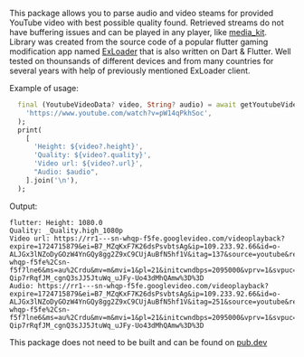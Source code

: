 This package allows you to parse audio and video steams for provided YouTube video with best possible quality found. Retrieved streams do not have buffering issues and can be played in any player, like [media_kit](https://pub.dev/packages/media_kit). Library was created from the source code of a popular flutter gaming modification app named [ExLoader](https://en.exloader.net) that is also written on Dart & Flutter. Well tested on thounsands of different devices and from many  countries for several years with help of previously mentioned ExLoader client.

Example of usage:
```dart
  final (YoutubeVideoData? video, String? audio) = await getYoutubeVideoStreams(
    'https://www.youtube.com/watch?v=pW14qPkhSoc',
  );
  print(
    [
      'Height: ${video?.height}',
      'Quality: ${video?.quality}',
      'Video url: ${video?.url}',
      "Audio: $audio",
    ].join('\n'),
  );
```

Output:
```
flutter: Height: 1080.0
Quality: _Quality.high_1080p
Video url: https://rr1---sn-whqp-f5fe.googlevideo.com/videoplayback?expire=1724715879&ei=B7_MZqKxF7K26dsPsvbtsAg&ip=109.233.92.66&id=o-ALJGx3lNZoDyGOzW4YnGQy8gg2Z9xC9CUjAuBfN5hf1V&itag=137&source=youtube&requiressl=yes&xpc=EgVo2aDSNQ%3D%3D&mh=Dv&mm=31%2C29&mn=sn-whqp-f5fe%2Csn-f5f7lne6&ms=au%2Crdu&mv=m&mvi=1&pl=21&initcwndbps=2095000&vprv=1&svpuc=1&mime=video%2Fmp4&rqh=1&gir=yes&clen=1600725220&dur=3338.633&lmt=1714567383515416&mt=1724693829&fvip=5&keepalive=yes&c=ANDROID_TESTSUITE&txp=5535434&sparams=expire%2Cei%2Cip%2Cid%2Citag%2Csource%2Crequiressl%2Cxpc%2Cvprv%2Csvpuc%2Cmime%2Crqh%2Cgir%2Cclen%2Cdur%2Clmt&sig=AJfQdSswRAIgF0jVTzz5PqLHTJVa19bxzkifLEGctRn1rSpMDHc0Yd4CIF70bqZEvCx_Jbn76Dx8SCQNzveTwkPKwSOG0TfoV9Dj&lsparams=mh%2Cmm%2Cmn%2Cms%2Cmv%2Cmvi%2Cpl%2Cinitcwndbps&lsig=AGtxev0wRQIgdIotzhdBGdbsY1cQVYG8_XAGuiY4baAbF1ykbLE2tgsCIQC-Qip7rRqfJM_cgnQ3sJJ5JtuWq_uJFy-Uo43dMhQAmw%3D%3D
Audio: https://rr1---sn-whqp-f5fe.googlevideo.com/videoplayback?expire=1724715879&ei=B7_MZqKxF7K26dsPsvbtsAg&ip=109.233.92.66&id=o-ALJGx3lNZoDyGOzW4YnGQy8gg2Z9xC9CUjAuBfN5hf1V&itag=251&source=youtube&requiressl=yes&xpc=EgVo2aDSNQ%3D%3D&mh=Dv&mm=31%2C29&mn=sn-whqp-f5fe%2Csn-f5f7lne6&ms=au%2Crdu&mv=m&mvi=1&pl=21&initcwndbps=2095000&vprv=1&svpuc=1&mime=audio%2Fwebm&rqh=1&gir=yes&clen=59089084&dur=3338.661&lmt=1714549744063225&mt=1724693829&fvip=5&keepalive=yes&c=ANDROID_TESTSUITE&txp=5532434&sparams=expire%2Cei%2Cip%2Cid%2Citag%2Csource%2Crequiressl%2Cxpc%2Cvprv%2Csvpuc%2Cmime%2Crqh%2Cgir%2Cclen%2Cdur%2Clmt&sig=AJfQdSswRQIhAK3u2H8Zv4SOg5RoSva3PlEsDYqygdFfrSW68VTindelAiBow9g3q_pS61w2eYWGnuue3fWQINfsuOfY6dt2S74WgQ%3D%3D&lsparams=mh%2Cmm%2Cmn%2Cms%2Cmv%2Cmvi%2Cpl%2Cinitcwndbps&lsig=AGtxev0wRQIgdIotzhdBGdbsY1cQVYG8_XAGuiY4baAbF1ykbLE2tgsCIQC-Qip7rRqfJM_cgnQ3sJJ5JtuWq_uJFy-Uo43dMhQAmw%3D%3D
```

This package does not need to be built and can be found on [pub.dev](https://pub.dev/packages/youtube_streams)